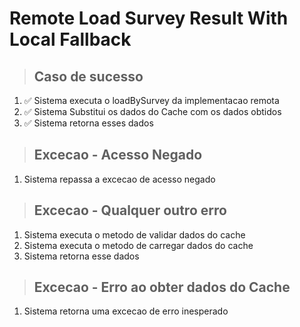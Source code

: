 # Remote Load Survey Result With Local Fallback

> ## Caso de sucesso
1. ✅ Sistema executa o loadBySurvey da implementacao remota
2. ✅ Sistema Substitui os dados do Cache com os dados obtidos
3. ✅ Sistema retorna esses dados

> ## Excecao - Acesso Negado
1. Sistema repassa a excecao de acesso negado

> ## Excecao - Qualquer outro erro
1. Sistema executa o metodo de validar dados do cache
2. Sistema executa o metodo de carregar dados do cache
3. Sistema retorna esse dados

> ## Excecao - Erro ao obter dados do Cache
1. Sistema retorna uma excecao de erro inesperado
